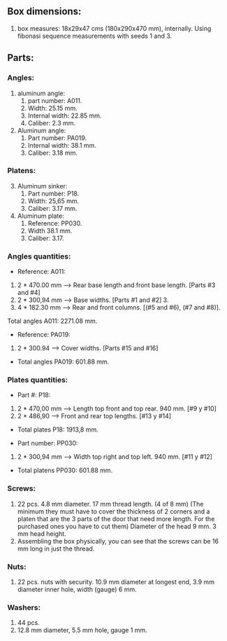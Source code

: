 ## Box dimensions:

1. box measures: 18x29x47 cms (180x290x470 mm), internally. Using fibonasi sequence measurements with seeds 1 and 3.

## Parts:

### Angles:

1. aluminum angle:
   1. part number: A011.
   2. Width: 25.15 mm.
   3. Internal width: 22.85 mm.
   4. Caliber: 2.3 mm.
2. Aluminum angle:
   1. Part number: PA019.
   2. Internal width: 38.1 mm.
   3. Caliber: 3.18 mm.

### Platens:

3. Aluminum sinker:
   1. Part number: P18.
   2. Width: 25,65 mm.
   3. Caliber: 3.17 mm.
4. Aluminum plate:
   1. Reference: PP030.
   2. Width 38.1 mm.
   3. Caliber: 3.17.

### Angles quantities:

* Reference: A011:

1. 2 * 470.00 mm --> Rear base length and front base length. [Parts #3 and #4]
2. 2 * 300,94 mm --> Base widths.  [Parts #1 and #2] 3.
3. 4 * 182.30 mm --> Rear and front columns. [(#5 and #6), (#7 and #8)].

Total angles A011: 2271.08 mm.


* Reference: PA019:

1. 2 * 300.94 --> Cover widths. [Parts #15 and #16]

* Total angles PA019: 601.88 mm.


### Plates quantities:

* Part #: P18:

1. 2 * 470,00 mm --> Length top front and top rear. 940 mm. [#9 y #10]
2. 2 * 486,90 --> Front and rear top lengths. [#13 y #14]

* Total plates P18: 1913,8 mm.

* Part number: PP030:

1. 2 * 300,94 mm --> Width top right and top left. 940 mm. [#11 y #12]

* Total platens PP030: 601.88 mm.

### Screws:

1. 22 pcs. 4.8 mm diameter. 17 mm thread length. (4 of 8 mm) (The minimum they must have to cover the thickness of 2 corners and a platen that are the 3 parts of the door that need more length. For the purchased ones you have to cut them) Diameter of the head 9 mm. 3 mm head height.
2. Assembling the box physically, you can see that the screws can be 16 mm long in just the thread.

### Nuts:

1. 22 pcs. nuts with security. 10.9 mm diameter at longest end, 3.9 mm diameter inner hole, width (gauge) 6 mm.

### Washers:

1. 44 pcs.
2. 12.8 mm diameter, 5.5 mm hole, gauge 1 mm.